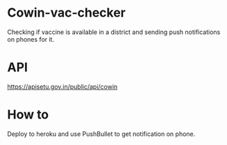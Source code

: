 # Cowin-vac-checker
Checking if vaccine is available in a district and sending push notifications on phones for it.

# API
https://apisetu.gov.in/public/api/cowin

# How to
Deploy to heroku and use PushBullet to get notification on phone.
